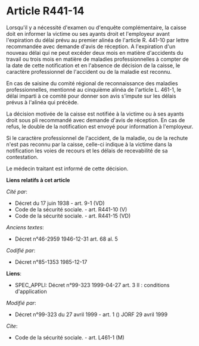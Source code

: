 # Article R441-14

Lorsqu'il y a nécessité d'examen ou d'enquête complémentaire, la caisse doit en informer la victime ou ses ayants droit et
l'employeur avant l'expiration du délai prévu au premier alinéa de l'article R. 441-10 par lettre recommandée avec demande
d'avis de réception. A l'expiration d'un nouveau délai qui ne peut excéder deux mois en matière d'accidents du travail ou
trois mois en matière de maladies professionnelles à compter de la date de cette notification et en l'absence de décision de
la caisse, le caractère professionnel de l'accident ou de la maladie est reconnu.

En cas de saisine du comité régional de reconnaissance des maladies professionnelles, mentionné au cinquième alinéa de
l'article L. 461-1, le délai imparti à ce comité pour donner son avis s'impute sur les délais prévus à l'alinéa qui précède.

La décision motivée de la caisse est notifiée à la victime ou à ses ayants droit sous pli recommandé avec demande d'avis de
réception. En cas de refus, le double de la notification est envoyé pour information à l'employeur.

Si le caractère professionnel de l'accident, de la maladie, ou de la rechute n'est pas reconnu par la caisse, celle-ci
indique à la victime dans la notification les voies de recours et les délais de recevabilité de sa contestation. 

Le médecin traitant est informé de cette décision.

**Liens relatifs à cet article**

_Cité par_:

  - Décret du 17 juin 1938 - art. 9-1 (VD)
  - Code de la sécurité sociale. - art. R441-10 (V)
  - Code de la sécurité sociale. - art. R441-15 (VD)

_Anciens textes_:

  - Décret n°46-2959 1946-12-31 art. 68 al. 5

_Codifié par_:

  - Décret n°85-1353 1985-12-17

**Liens**:

  - SPEC_APPLI: Décret n°99-323 1999-04-27 art. 3 II : conditions d'application

_Modifié par_:

  - Décret n°99-323 du 27 avril 1999 - art. 1 () JORF 29 avril 1999

_Cite_:

  - Code de la sécurité sociale. - art. L461-1 (M)
